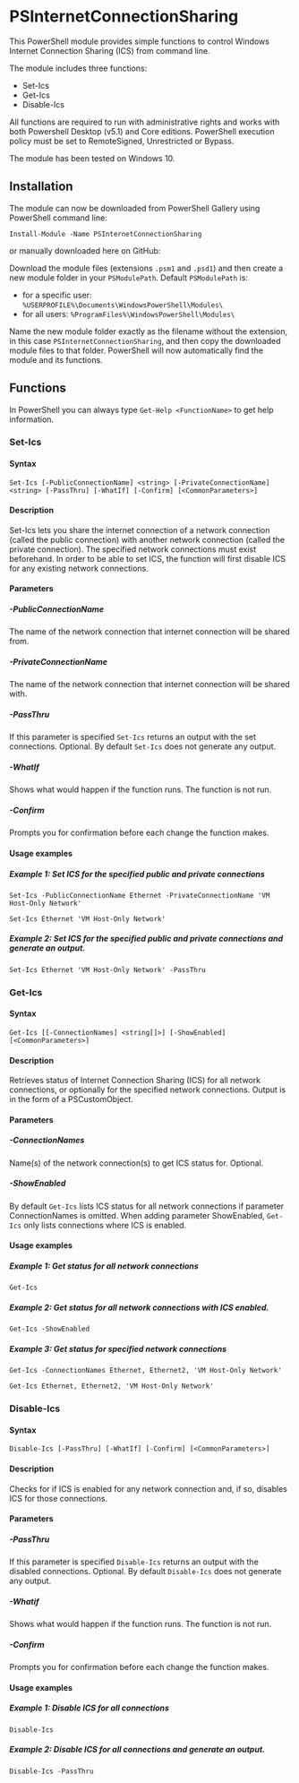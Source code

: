 # PSInternetConnectionSharing
This PowerShell module provides simple functions to control Windows Internet Connection Sharing (ICS) from command line.

The module includes three functions:
* Set-Ics
* Get-Ics
* Disable-Ics 

All functions are required to run with administrative rights and works with both Powershell Desktop (v5.1) and Core editions. PowerShell execution policy must be set to RemoteSigned, Unrestricted or Bypass.

The module has been tested on Windows 10.
## Installation
The module can now be downloaded from PowerShell Gallery using PowerShell command line:

`Install-Module -Name PSInternetConnectionSharing`

or manually downloaded here on GitHub:

Download the module files (extensions `.psm1` and `.psd1`) and then create a new module folder in your `PSModulePath`. Default `PSModulePath` is:

- for a specific user: `%USERPROFILE%\Documents\WindowsPowerShell\Modules\`
- for all users: `%ProgramFiles%\WindowsPowerShell\Modules\`

Name the new module folder exactly as the filename without the extension, in this case `PSInternetConnectionSharing`, and then copy the downloaded module files to that folder. PowerShell will now automatically find the module and its functions.
## Functions
In PowerShell you can always type `Get-Help <FunctionName>` to get help information.

### Set-Ics
#### Syntax
```
Set-Ics [-PublicConnectionName] <string> [-PrivateConnectionName] <string> [-PassThru] [-WhatIf] [-Confirm] [<CommonParameters>]
```
#### Description
Set-Ics lets you share the internet connection of a network connection (called the public connection) with another network connection (called the private connection). The specified network connections must exist beforehand. In order to be able to set ICS, the function will first disable ICS for any existing network connections.
#### Parameters
##### -PublicConnectionName
The name of the network connection that internet connection will be shared from.
##### -PrivateConnectionName
The name of the network connection that internet connection will be shared with.
##### -PassThru
If this parameter is specified `Set-Ics` returns an output with the set connections. Optional. By default `Set-Ics` does not generate any output.
##### -WhatIf
Shows what would happen if the function runs. The function is not run.
##### -Confirm
Prompts you for confirmation before each change the function makes.
#### Usage examples
##### Example 1: Set ICS for the specified public and private connections
`Set-Ics -PublicConnectionName Ethernet -PrivateConnectionName 'VM Host-Only Network'`

`Set-Ics Ethernet 'VM Host-Only Network'`
##### Example 2: Set ICS for the specified public and private connections and generate an output.
`Set-Ics Ethernet 'VM Host-Only Network' -PassThru`

### Get-Ics
#### Syntax
```
Get-Ics [[-ConnectionNames] <string[]>] [-ShowEnabled] [<CommonParameters>]
```
#### Description
Retrieves status of Internet Connection Sharing (ICS) for all network connections, or optionally for the specified network connections. Output is in the form of a PSCustomObject.
#### Parameters
##### -ConnectionNames
Name(s) of the network connection(s) to get ICS status for. Optional.
##### -ShowEnabled
By default `Get-Ics` lists ICS status for all network connections if parameter ConnectionNames is omitted. When adding parameter ShowEnabled, `Get-Ics` only lists connections where ICS is enabled.
#### Usage examples
##### Example 1: Get status for all network connections
`Get-Ics`
##### Example 2: Get status for all network connections with ICS enabled.
`Get-Ics -ShowEnabled`
##### Example 3: Get status for specified network connections
`Get-Ics -ConnectionNames Ethernet, Ethernet2, 'VM Host-Only Network'`

`Get-Ics Ethernet, Ethernet2, 'VM Host-Only Network'`

### Disable-Ics
#### Syntax
```
Disable-Ics [-PassThru] [-WhatIf] [-Confirm] [<CommonParameters>]
```
#### Description
Checks for if ICS is enabled for any network connection and, if so, disables ICS for those connections.
#### Parameters
##### -PassThru
If this parameter is specified `Disable-Ics` returns an output with the disabled connections. Optional. By default `Disable-Ics` does not generate any output.
##### -Whatif
Shows what would happen if the function runs. The function is not run.
##### -Confirm
Prompts you for confirmation before each change the function makes.
#### Usage examples
##### Example 1: Disable ICS for all connections
`Disable-Ics`
##### Example 2: Disable ICS for all connections and generate an output.
`Disable-Ics -PassThru`
